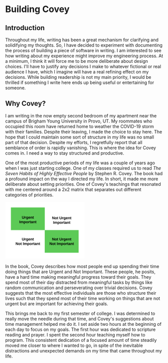 # Building Covey

## Introduction

Throughout my life, writing has been a great mechanism for clarifying and solidifying my thoughts. So, I have decided to experiment with documenting the process of building a piece of software in writing. I am interested to see how writing about my experience might improve my engineering process. At a minimum, I think it will force me to be more deliberate about design choices. I'll have to justify any decisions I make to whatever fictional or real audience I have, which I imagine will have a real refining effect on my decisions. While building readership is not my main priority, I would be thrilled if something I write here ends up being useful or entertaining for someone.

## Why Covey?

I am writing in the now empty second bedroom of my apartment near the campus of Brigham Young University in Provo, UT. My roommates who occupied this room have returned home to weather the COVID-19 storm with their families. Despite their leaving, I made the choice to stay here. The hope that I could maintain some sort of structure in my life was no small part of that decision. Despite my efforts, I regretfully report that all semblance of order is rapidly vanishing. This is where the idea for Covey comes in. I need a way to stay structured and productive.

One of the most productive periods of my life was a couple of years ago when I was just starting college. One of my classes required us to read *The Seven Habits of Highly Effective People* by Stephen R. Covey. The book had a profound impact on the way I directed my life. In short, it made me more deliberate about setting priorities. One of Covey's teachings that resonated with me centered around a 2x2 matrix that separates out different categories of priorities.

<div text-align="center" width=100%>
  <img src="./CoveyQuadrants.png" width="50%"/>
</div>

In the book, Covey describes how most people end up spending their time doing things that are Urgent and Not Important. These people, he posits, have a hard time making meaningful progress toward their goals. They spend most of their day distracted from meaningful tasks by things like random communication and perseverating over trivial decisions. Covey suggests that the most effective individuals are those who structure their lives such that they spend most of their time working on things that are not urgent but are important for achieving their goals.

This brings me back to my first semester of college. I was determined to really move the needle during that time, and Covey's suggestions about time management helped me do it. I set aside two hours at the beginning of each day to focus on my goals. The first hour was dedicated to scripture reading and prayer. I spent the second hour teaching myself how to program. This consistent dedication of a focused amount of time steadily moved me closer to where I wanted to go, in spite of the inevitable distractions and unexpected demands on my time that came throughout my life. 
